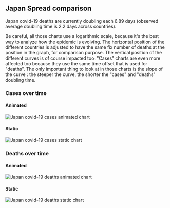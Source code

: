 ## Japan Spread comparison 

Japan covid-19 deaths are currently doubling each 6.89 days (observed average doubling time is 2.2 days across countries).



Be careful, all those charts use a logarithmic scale, because it's the best way to analyze how the epidemic is evolving. 
The horizontal position of the different countries is adjusted to have the same fix number of deaths at the position in the graph, for comparison purpose.
The vertical position of the different curves is of course impacted too.
"Cases" charts are even more affected too because they use the same time offset that is used for "deaths".
The only important thing to look at in those charts is the slope of the curve : the steeper the curve, the shorter the "cases" and "deaths" doubling time.


 
### Cases over time
 
#### Animated
![Japan covid-19 cases animated chart](https://raw.githubusercontent.com/madlag/coronavirus_study/master/notebooks/graphs/2020-03-20/countries/Japan/2020-03-20_Japan_deaths.gif "Japan covid-19 cases animated chart")   
 
#### Static
![Japan covid-19 cases static chart](https://raw.githubusercontent.com/madlag/coronavirus_study/master/notebooks/graphs/2020-03-20/countries/Japan/2020-03-20_Japan_deaths.png "Japan covid-19 cases static chart")   

 
### Deaths over time
 
#### Animated
![Japan covid-19 deaths animated chart](https://raw.githubusercontent.com/madlag/coronavirus_study/master/notebooks/graphs/2020-03-20/countries/Japan/2020-03-20_Japan_deaths.gif "Japan covid-19 deaths animated chart")   
 
#### Static
![Japan covid-19 deaths static chart](https://raw.githubusercontent.com/madlag/coronavirus_study/master/notebooks/graphs/2020-03-20/countries/Japan/2020-03-20_Japan_deaths.png "Japan covid-19 deaths static chart")   


